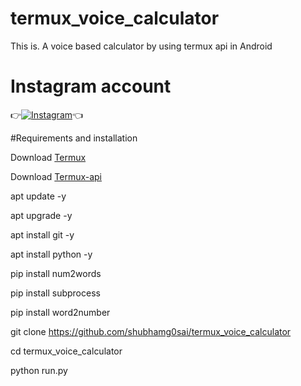 # termux_voice_calculator
This is. A voice based calculator by using termux api in Android

# Instagram account
👉[![Instagram  ](https://img.shields.io/badge/INSTAGRAM-FOLLOW-red?style=for-the-badge&logo=instagram)](https://www.instagram.com/shubhamg0sai)👈
 
#Requirements and installation

Download [Termux](https://play.google.com/store/apps/details?id=com.termux)

Download [Termux-api](https://play.google.com/store/apps/details?id=com.termux.api)

 apt update -y

 apt upgrade -y

 apt install git -y

 apt install python -y

 pip install num2words

 pip install subprocess

 pip install word2number

 git clone https://github.com/shubhamg0sai/termux_voice_calculator

 cd termux_voice_calculator

 python run.py
